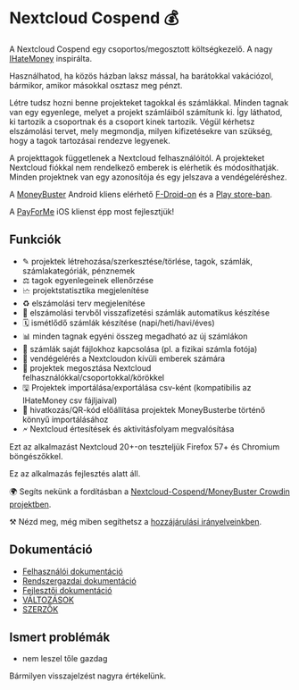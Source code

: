 # Nextcloud Cospend 💰

A Nextcloud Cospend egy csoportos/megosztott költségkezelő. A nagy [IHateMoney](https://github.com/spiral-project/ihatemoney/) inspirálta.

Használhatod, ha közös házban laksz mással, ha barátokkal vakációzol, bármikor, amikor másokkal osztasz meg pénzt.

Létre tudsz hozni benne projekteket tagokkal és számlákkal. Minden tagnak van egy egyenlege, melyet a projekt számláiból számítunk ki. Így láthatod, ki tartozik a csoportnak és a csoport kinek tartozik. Végül kérhetsz elszámolási tervet, mely megmondja, milyen kifizetésekre van szükség, hogy a tagok tartozásai rendezve legyenek.

A projekttagok függetlenek a Nextcloud felhasználóitól. A projekteket Nextcloud fiókkal nem rendelkező emberek is elérhetik és módosíthatják. Minden projektnek van egy azonosítója és egy jelszava a vendégeléréshez.

A [MoneyBuster](https://gitlab.com/eneiluj/moneybuster) Android kliens elérhető [F-Droid-on](https://f-droid.org/packages/net.eneiluj.moneybuster/) és a [Play store-ban](https://play.google.com/store/apps/details?id=net.eneiluj.moneybuster).

A [PayForMe](https://github.com/mayflower/PayForMe) iOS klienst épp most fejlesztjük!

## Funkciók

* ✎ projektek létrehozása/szerkesztése/törlése, tagok, számlák, számlakategóriák, pénznemek
* ⚖ tagok egyenlegeinek ellenőrzése
* 🗠 projektstatisztika megjelenítése
* ♻ elszámolási terv megjelenítése
* 🎇 elszámolási tervből visszafizetési számlák automatikus készítése
* 🗓 ismétlődő számlák készítése (napi/heti/havi/éves)
* 📊 minden tagnak egyéni összeg megadható az új számlákon
* 🔗 számlák saját fájlokhoz kapcsolása (pl. a fizikai számla fotója)
* 👩 vendégelérés a Nextcloudon kívüli emberek számára
* 👫 projektek megosztása Nextcloud felhasználókkal/csoportokkal/körökkel
* 🖫 Projektek importálása/exportálása csv-ként (kompatibilis az IHateMoney csv fájljaival)
* 🔗 hivatkozás/QR-kód előállítása projektek MoneyBusterbe történő könnyű importálásához
* 🗲 Nextcloud értesítések és aktivitásfolyam megvalósítása

Ezt az alkalmazást Nextcloud 20+-on teszteljük Firefox 57+ és Chromium böngészőkkel.

Ez az alkalmazás fejlesztés alatt áll.

🌍 Segíts nekünk a fordításban a [Nextcloud-Cospend/MoneyBuster Crowdin projektben](https://crowdin.com/project/moneybuster).

⚒ Nézd meg, még miben segíthetsz a [hozzájárulási irányelveinkben](https://github.com/eneiluj/cospend-nc/blob/master/CONTRIBUTING.md).

## Dokumentáció

* [Felhasználói dokumentáció](https://github.com/eneiluj/cospend-nc/blob/master/docs/user.md)
* [Rendszergazdai dokumentáció](https://github.com/eneiluj/cospend-nc/blob/master/docs/admin.md)
* [Fejlesztői dokumentáció](https://github.com/eneiluj/cospend-nc/blob/master/docs/dev.md)
* [VÁLTOZÁSOK](https://github.com/eneiluj/cospend-nc/blob/master/CHANGELOG.md#change-log)
* [SZERZŐK](https://github.com/eneiluj/cospend-nc/blob/master/AUTHORS.md#authors)

## Ismert problémák

* nem leszel tőle gazdag

Bármilyen visszajelzést nagyra értékelünk.

